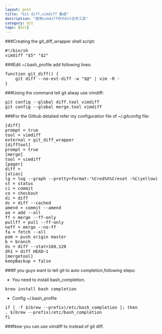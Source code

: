 ```yaml
---
layout: post
title: "Git diff,vimdiff 集成"
description: "使用vimdiff作为Git合并工具"
category: Git
tags: [Git]
---
```


###Creating the git_diff_wrapper shell script:
<pre>
#!/bin/sh
vimdiff "$5" "$2"
</pre>

###Edit ~/.bash_profile add following lines:
<pre>
function git_diff() {
	git diff --no-ext-diff -w "$@" | vim -R -
}
</pre>

###Using the command tell git alway use vimdiff:
<pre>
git config --global diff.tool vimdiff
git config --global merge.tool vimdiff
</pre>

###For the Github detailed refer my configuration file of ~/.gitconfig file:
<pre>
[diff]
prompt = true
tool = vimdiff
external = git_diff_wrapper
[difftool]
prompt = true
[merge]
tool = vimdiff
[pager]
diff =
[alias]
lg = log --graph --pretty=format:'%Cred%h%Creset -%C(yellow)%d%Creset %s %Cgreen(%cr) %C(bold blue)<%an>%Creset' --abbrev-commit --date=relative
st = status
ci = commit
co = checkout
di = diff
dc = diff --cached
amend = commit --amend
aa = add --all
ff = merge --ff-only
pullff = pull --ff-only
noff = merge --no-ff
fa = fetch --all
pom = push origin master
b = branch
ds = diff --stat=160,120
dh1 = diff HEAD~1
[mergetool]
keepBackup = false
</pre>

###If you guys want to tell git to auto completion,following steps:
 - You need to install bash_completion.
<pre>
brew install bash_completion
</pre>
 - Config ~/.bash_profile
<pre>
if [ -f $(brew --prefix)/etc/bash_completion ]; then
. $(brew --prefix)/etc/bash_completion
fi
</pre>

###Now you can use vimdiff to instead of git diff.

